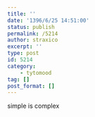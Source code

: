 ```yaml
---
title: ''
date: '1396/6/25 14:51:00'
status: publish
permalink: /5214
author: straxico
excerpt: ''
type: post
id: 5214
category:
    - tytomood
tag: []
post_format: []
---
```

simple is complex